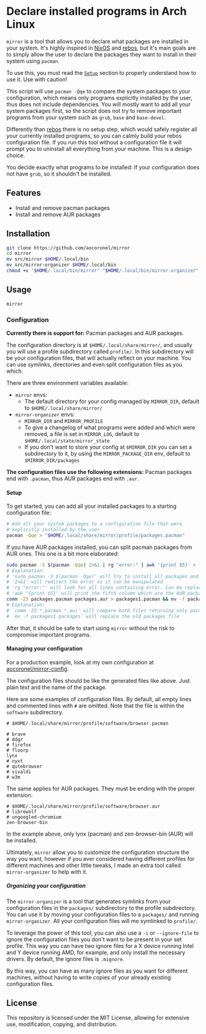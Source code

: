 # Declare installed programs in Arch Linux

`mirror` is a tool that allows you to declare what packages are installed in your system. It's highly inspired in [NixOS](https://nixos.org/) and [rebos](https://gitlab.com/oglo12/rebos), but it's main goals are to simply allow the user to declare the packages they want to install in their system using `pacman`.

To use this, you must read the [`Setup`](#setup) section to properly understand how to use it. Use with caution!

This script will use `pacman -Qqe` to compare the system packages to your configuration, which means only programs explicitly installed by the user, thus does not include dependencies. You will mostly want to add all your system packages first, so the script does not try to remove important programs from your system such as `grub`, `base` and `base-devel`.

Differently than [rebos](https://gitlab.com/oglo12/rebos) there is no setup step, which would safely register all your currently installed programs, so you can calmly build your rebos configuration file. If you run this tool without a configuration file it will prompt you to uninstall all everything from your machine. This is a design choice.

You decide exactly what programs to be installed: If your configuration does not have `grub`, so it shouldn't be installed.

## Features

- Install and remove pacman packages
- Install and remove AUR packages

## Installation

```bash
git clone https://github.com/aocoronel/mirror
cd mirror
mv src/mirror $HOME/.local/bin
mv src/mirror-organizer $HOME/.local/bin
chmod +x "$HOME/.local/bin/mirror" "$HOME/.local/bin/mirror-organizer"
```

## Usage

```bash
mirror
```

### Configuration

**Currently there is support for:** Pacman packages and AUR packages.

The configuration directory is at `$HOME/.local/share/mirror/`, and usually you will use a profile subdirectory called `profile/`. In this subdirectory will be your configuration files, that will actually reflect on your machine. You can use symlinks, directories and even split configuration files as you which.

There are three environment variables available:

- `mirror` envs:
  - The default directory for your config managed by `MIRROR_DIR`, default to `$HOME/.local/share/mirror/`
- `mirror-organizer` envs:
  - `MIRROR_DIR` and `MIRROR_PROFILE`
  - To give a changelog of what programs were added and which were removed, a file is set in `MIRROR_LOG`, default to `$HOME/.local/state/mirror_state`
  - If you don't want to store your config at `$MIRROR_DIR` you can set a subdirectory to it, by using the `MIRROR_PACKAGE_DIR` env, default to `$MIRROR_DIR/packages`

**The configuration files use the following extensions:** Pacman packages end with `.pacman`, thus AUR packages end with `.aur`.

#### Setup

To get started, you can add all your installed packages to a starting configuration file:

```bash
# Add all your system packages to a configuration file that were
# explicitly installed by the user
pacman -Qqe > "$HOME/.local/share/mirror/profile/packages.pacman"
```

If you have AUR packages installed, you can split pacman packages from AUR ones. This one is a bit more elaborated:

```bash
sudo pacman -S $(pacman -Qqe) 2>&1 | rg "error:" | awk '{print $5}' > "$HOME/.local/share/mirror/profile/packages.aur"
# Explanation:
# 'sudo pacman -S $(pacman -Qqe)' will try to install all packages and will fail
# '2>&1' will redirect the error so it can be manipulated
# 'rg "error:"' will look for all lines containing error. Can be replaced with grep
# 'awk "{print $5}' will print the fifth column which are the AUR packages
comm -23 packages.pacman packages.aur > packages1.pacman && mv -f packages1.pacman packages.pacman
# Explanation:
# `comm -23 *.pacman *.aur` will compare both files returning only pacman packages
# `mv -f packages1 packages` will replace the old packages file
```

After that, it should be safe to start using `mirror` without the risk to compromise important programs.

#### Managing your configuration

For a production example, look at my own configuration at [aocoronel/mirror-config](https://github.com/aocoronel/mirror-config).

The configuration files should be like the generated files like above. Just plain text and the name of the package.

Here are some examples of configuration files. By default, all empty lines and commented lines with `#` are omitted. Note that the file is within the `software` subdirectory.

```
# $HOME/.local/share/mirror/profile/software/browser.pacman

# brave
# ddgr
# firefox
# floorp
lynx
# nyxt
# qutebrowser
# vivaldi
# w3m
```

The same applies for AUR packages. They must be ending with the proper extension.

```
# $HOME/.local/share/mirror/profile/software/browser.aur
# librewolf
# ungoogled-chromium
zen-browser-bin
```

In the example above, only lynx (pacman) and zen-browser-bin (AUR) will be installed.

Ultimately, `mirror` allow you to customize the configuration structure the way you want, however if you ever considered having different profiles for different machines and other little tweaks, I made an extra tool called `mirror-organizer` to help with it.

##### Organizing your configuration

The `mirror-organizer` is a tool that generates symlinks from your configuration files in the `packages/` subdirectory to the profile subdirectory. You can use it by moving your configuration files to a `packages/` and running `mirror-organizer`. All your configuration files will me symlinked to `profile/`.

To leverage the power of this tool, you can also use a `-i` or `--ignore-file` to ignore the configuration files you don't want to be present in your set profile. This way you can have two ignore files for a X device running Intel and Y device running AMD, for example, and only install the necessary drivers. By default, the ignore files is `.mignore`.

By this way, you can have as many ignore files as you want for different machines, without having to write copies of your already existing configuration files.

## License

This repository is licensed under the MIT License, allowing for extensive use, modification, copying, and distribution.
